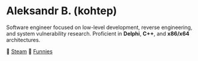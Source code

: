 # Aleksandr B. (kohtep)

Software engineer focused on low-level development, reverse engineering, and system vulnerability research.
Proficient in **Delphi**, **C++**, and **x86/x64** architectures.

🔗 [Steam](https://steamcommunity.com/profiles/76561198045711038)
💬 [Funnies](https://t.me/RecipeDaSigna)
